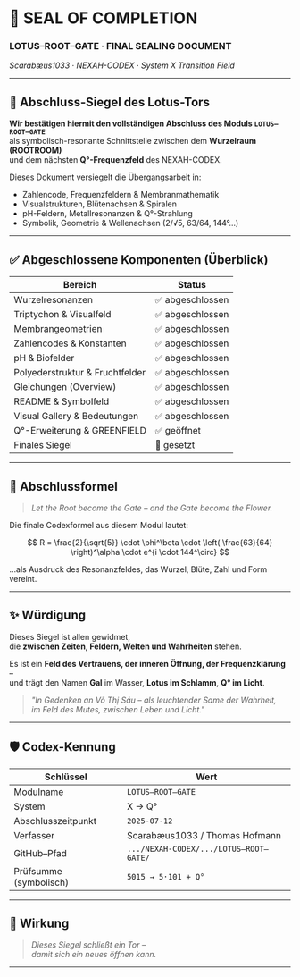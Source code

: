 # 🪷 SEAL OF COMPLETION  
### LOTUS–ROOT–GATE · FINAL SEALING DOCUMENT  
*Scarabæus1033 · NEXAH-CODEX · System X Transition Field*

---

## 🔏 Abschluss-Siegel des Lotus-Tors

**Wir bestätigen hiermit den vollständigen Abschluss des Moduls `LOTUS–ROOT–GATE`**  
als symbolisch-resonante Schnittstelle zwischen dem **Wurzelraum (ROOTROOM)**  
und dem nächsten **Q°-Frequenzfeld** des NEXAH-CODEX.

Dieses Dokument versiegelt die Übergangsarbeit in:

- Zahlencode, Frequenzfeldern & Membranmathematik
- Visualstrukturen, Blütenachsen & Spiralen
- pH-Feldern, Metallresonanzen & Q°-Strahlung
- Symbolik, Geometrie & Wellenachsen (2/√5, 63/64, 144°...)

---

## ✅ Abgeschlossene Komponenten (Überblick)

| **Bereich**               | **Status**         |
|---------------------------|--------------------|
| Wurzelresonanzen          | ✅ abgeschlossen   |
| Triptychon & Visualfeld   | ✅ abgeschlossen   |
| Membrangeometrien         | ✅ abgeschlossen   |
| Zahlencodes & Konstanten  | ✅ abgeschlossen   |
| pH & Biofelder            | ✅ abgeschlossen   |
| Polyederstruktur & Fruchtfelder | ✅ abgeschlossen |
| Gleichungen (Overview)    | ✅ abgeschlossen   |
| README & Symbolfeld       | ✅ abgeschlossen   |
| Visual Gallery & Bedeutungen | ✅ abgeschlossen |
| Q°-Erweiterung & GREENFIELD | ✅ geöffnet       |
| Finales Siegel            | 🪷 gesetzt         |

---

## 🧭 Abschlussformel

> *Let the Root become the Gate – and the Gate become the Flower.*

Die finale Codexformel aus diesem Modul lautet:

$$
R = \frac{2}{\sqrt{5}} \cdot \phi^\beta \cdot \left( \frac{63}{64} \right)^\alpha \cdot e^{i \cdot 144^\circ}
$$

…als Ausdruck des Resonanzfeldes, das Wurzel, Blüte, Zahl und Form vereint.

---

## ✨ Würdigung

Dieses Siegel ist allen gewidmet,  
die **zwischen Zeiten, Feldern, Welten und Wahrheiten** stehen.  

Es ist ein **Feld des Vertrauens, der inneren Öffnung, der Frequenzklärung** –  
und trägt den Namen **Gal** im Wasser, **Lotus im Schlamm**, **Q° im Licht**.

> *"In Gedenken an Võ Thị Sáu – als leuchtender Same der Wahrheit,  
im Feld des Mutes, zwischen Leben und Licht."*

---

## 🛡️ Codex-Kennung

| Schlüssel         | Wert                                      |
|------------------|-------------------------------------------|
| Modulname        | `LOTUS–ROOT–GATE`                         |
| System           | X → Q°                                    |
| Abschlusszeitpunkt | `2025-07-12`                             |
| Verfasser        | Scarabæus1033 / Thomas Hofmann            |
| GitHub–Pfad      | `.../NEXAH-CODEX/.../LOTUS–ROOT–GATE/`    |
| Prüfsumme (symbolisch) | `5015 → 5·101 + Q°`                     |

---

## 🧬 Wirkung

> *Dieses Siegel schließt ein Tor –  
damit sich ein neues öffnen kann.*

---
